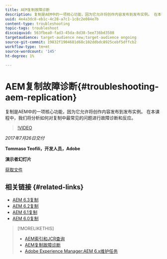 ```yaml
---
title: AEM复制故障诊断
description: 复制是AEM中的一项核心功能，因为它允许将创作内容发布到发布实例。 在本课程中，我们将分析如何对复制中最常见的问题进行故障诊断和反应。
uuid: 4e4a3dc8-eb1c-4c28-a7c1-1c8c2e084e7b
content-type: troubleshooting
topic-tags: troubleshoot
discoiquuid: 563fbea0-fad3-45da-8d38-5ee736bd3588
targetaudience: target-audience new;target-audience ongoing
source-git-commit: 19832f1904681d68c102ddbdc8925cebf5dffcb2
workflow-type: tm+mt
source-wordcount: '145'
ht-degree: 1%

---
```



# AEM复制故障诊断{#troubleshooting-aem-replication}

复制是AEM中的一项核心功能，因为它允许将创作内容发布到发布实例。 在本课程中，我们将分析如何对复制中最常见的问题进行故障诊断和反应。

>[!VIDEO](https://video.tv.adobe.com/v/19282/?quality=9)

*2017年7月26日交付*

**Tommaso Teofili，开发人员，Adobe**

**演示者幻灯片**

[获取文件](assets/aem-gems-troubleshooting-aem-replication.pdf)

## 相关链接 {#related-links}

* [AEM 6.3复制](https://docs.adobe.com/docs/en/aem/6-3/deploy/configuring/replication.html)
* [AEM 6.2复制](https://docs.adobe.com/docs/en/aem/6-2/deploy/configuring/replication.html)
* [AEM 6.1复制](https://docs.adobe.com/docs/en/aem/6-1/deploy/configuring/replication.html)
* [AEM 6.0复制](https://docs.adobe.com/docs/en/aem/6-0/deploy/configuring/replication.html)

>[!MORELIKETHIS]
>
>* [AEM索引和JCR查询](aem-indexing-jcr-query.md)
>* [AEM复制故障诊断](aem-troubleshooting-aem-replication.md)
>* [Adobe Experience Manager:AEM 6.x维护任务](https://helpx.adobe.com/experience-manager/kt/eseminars/ccoo-aem-Aug-register.html)

